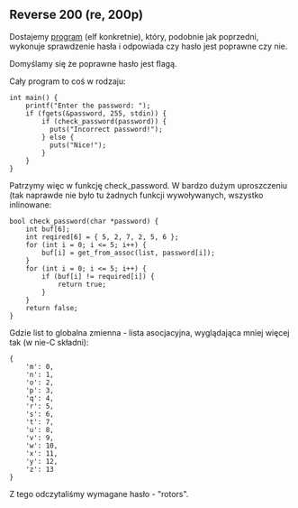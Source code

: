 ﻿## Reverse 200 (re, 200p)

Dostajemy [program](./r200) (elf konkretnie), który, podobnie jak poprzedni, wykonuje sprawdzenie hasła i odpowiada czy hasło jest poprawne czy nie.

Domyślamy się że poprawne hasło jest flagą.

Cały program to coś w rodzaju:

    int main() {
        printf("Enter the password: ");
        if (fgets(&password, 255, stdin)) {
            if (check_password(password)) {
              puts("Incorrect password!");
            } else {
              puts("Nice!");
            }
        }
    }

Patrzymy więc w funkcję check_password. W bardzo dużym uproszczeniu (tak naprawde nie było tu żadnych funkcji wywoływanych, wszystko inlinowane:

    bool check_password(char *password) {
        int buf[6];
        int reqired[6] = { 5, 2, 7, 2, 5, 6 };
        for (int i = 0; i <= 5; i++) {
            buf[i] = get_from_assoc(list, password[i]);
        }
        for (int i = 0; i <= 5; i++) {
            if (buf[i] != required[i]) {
                return true;
            }
        }
        return false;
    }

Gdzie list to globalna zmienna - lista asocjacyjna, wyglądająca mniej więcej tak (w nie-C składni):

    {
        'm': 0,
        'n': 1,
        'o': 2,
        'p': 3,
        'q': 4,
        'r': 5,
        's': 6,
        't': 7,
        'u': 8,
        'v': 9,
        'w': 10,
        'x': 11,
        'y': 12,
        'z': 13
    }

Z tego odczytaliśmy wymagane hasło - "rotors".
